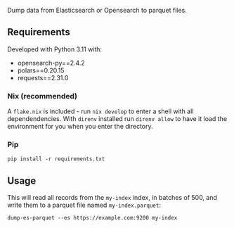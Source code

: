 Dump data from Elasticsearch or Opensearch to parquet files. 

## Requirements

Developed with Python 3.11 with:

- opensearch-py==2.4.2
- polars==0.20.15
- requests==2.31.0

### Nix (recommended)

A `flake.nix` is included - run `nix develop` to enter a shell with all dependendencies. 
With `direnv` installed run `direnv allow` to have it load the environment for you when you enter the directory.

### Pip

    pip install -r requirements.txt

## Usage

This will read all records from the `my-index` index, in batches of 500, and write them to a parquet file named `my-index.parquet`:

    dump-es-parquet --es https://example.com:9200 my-index

